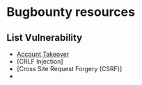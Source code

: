 # Bugbounty resources
## List Vulnerability
- [Account Takeover](https://github.com/Arrhenius09/Bugbounty_resources/blob/main/Account%20Takeover.md)
- [CRLF Injection]
- [Cross Site Request Forgery (CSRF)]
- 
